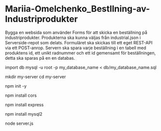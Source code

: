 # Mariia-Omelchenko_Bestllning-av-Industriprodukter
Bygga en websida som använder Forms för att skicka en beställning på industriprodukter.
Produkterna ska kunna väljas från industrial.json i Serverside-repot som delats.
Formuläret ska skickas till ett eget REST-API via ett POST-anrop.
Servern ska spara varje beställning i en tabell med produktens id, ett unikt radnummer och ett id gemensamt för beställningen, detta ska sparas på en en databas.

import db mysql -u root -p my_database_name < db/my_database_name.sql

mkdir my-server
cd my-server

npm init -y

npm install cors

npm install express

npm install mysql2

node server.js
